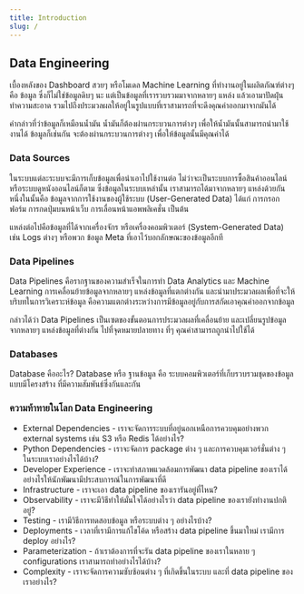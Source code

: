```yaml
---
title: Introduction
slug: /
---
```



## Data Engineering

เบื้องหลังของ Dashboard สวยๆ หรือโมเดล Machine Learning ที่ทำงานอยู่ในผลิตภัณฑ์ต่างๆ คือ ข้อมูล
ซึ่งก็ไม่ใช่ข้อมูลดิบๆ นะ แต่เป็นข้อมูลที่เรารวบรวมมาจากหลายๆ แหล่ง แล้วเอามาปัดฝุ่น ทำความสะอาด
รวมไปถึงประมวลผลให้อยู่ในรูปแบบที่เราสามารถที่จะดึงคุณค่าออกมาจากมันได้

คำกล่าวที่ว่าข้อมูลก็เหมือนน้ำมัน น้ำมันก็ต้องผ่านกระบวนการต่างๆ เพื่อให้น้ำมันนั้นสามารถนำมาใช้งานได้
ข้อมูลก็เช่นกัน จะต้องผ่านกระบวนการต่างๆ เพื่อให้ข้อมูลนั้นมีคุณค่าได้

### Data Sources

ในระบบแต่ละระบบจะมีการเก็บข้อมูลเพื่อนำเอาไปใช้งานต่อ ไม่ว่าจะเป็นระบบการซื้อสินค้าออนไลน์
หรือระบบดูหนังออนไลน์ก็ตาม ซึ่งข้อมูลในระบบเหล่านั้น เราสามารถได้มาจากหลายๆ แหล่งด้วยกัน
หนึ่งในนั้นคือ ข้อมูลจากการใช้งานของผู้ใช้ระบบ (User-Generated Data) ได้แก่ การกรอกฟอร์ม
การกดปุ่มบนหน้าเว็บ การเลื่อนหน้าแอพพลิเคชั่น เป็นต้น

แหล่งต่อไปคือข้อมูลที่ได้จากเครื่องจักร หรือเครื่องคอมพิวเตอร์ (System-Generated Data) เช่น Logs
ต่างๆ หรือพวก ข้อมูล Meta ที่เอาไว้บอกลักษณะของข้อมูลอีกที

### Data Pipelines

Data Pipelines คือรากฐานของความสำเร็จในการทำ Data Analytics และ Machine Learning
การเคลื่อนย้ายข้อมูลจากหลายๆ แหล่งข้อมูลที่แตกต่างกัน และนำมาประมวลผลเพื่อที่จะให้บริบทในการวิเคราะห์ข้อมูล
คือความแตกต่างระหว่างการมีข้อมูลอยู่กับการสกัดเอาคุณค่าออกจากข้อมูล

กล่าวได้ว่า Data Pipelines เป็นเซตของขั้นตอนการประมวลผลที่เคลื่อนย้าย และเปลี่ยนรูปข้อมูลจากหลายๆ
แหล่งข้อมูลที่ต่างกัน ไปที่จุดหมายปลายทาง ที่ๆ คุณค่าสามารถถูกนำไปใช้ได้

### Databases

Database คืออะไร? Database หรือ ฐานข้อมูล คือ ระบบคอมพิวเตอร์ที่เก็บรวบรวมชุดของข้อมูลแบบมีโครงสร้าง
ที่มีความสัมพันธ์ซึ่งกันและกัน

### ความท้าทายในโลก Data Engineering

- External Dependencies - เราจะจัดการระบบที่อยู่นอกเหนือการควบคุมอย่างพวก external systems เช่น S3 หรือ Redis ได้อย่างไร?
- Python Dependencies - เราจะจัดการ package ต่าง ๆ และการควบคุมเวอร์ชั่นต่าง ๆ ในระบบเราอย่างไรได้บ้าง?
- Developer Experience - เราจะทำสภาพแวดล้อมการพัฒนา data pipeline ของเราได้อย่างไรให้นักพัฒนามีประสบการณ์ในการพัฒนาที่ดี
- Infrastructure - เราจะเอา data pipeline ของเรารันอยู่ที่ไหน?
- Observability - เราจะมีวิธีทำให้มั่นใจได้อย่างไรว่า data pipeline ของเรายังทำงานปกติอยู่?
- Testing - เรามีวิธีการทดสอบข้อมูล หรือระบบต่าง ๆ อย่างไรบ้าง?
- Deployments - เวลาที่เรามีการแก้ไขโค้ด หรือสร้าง data pipeline ขึ้นมาใหม่ เรามีการ deploy อย่างไร?
- Parameterization - ถ้าเราต้องการที่จะรัน data pipeline ของเราในหลาย ๆ configurations เราสามารถทำอย่างไรได้บ้าง?
- Complexity - เราจะจัดการความซับซ้อนต่าง ๆ ที่เกิดขึ้นในระบบ และที่ data pipeline ของเราอย่างไร?

